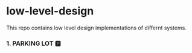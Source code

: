 # low-level-design
This repo contains low level design implementations of differnt systems.

### 1. PARKING LOT 🅿️

